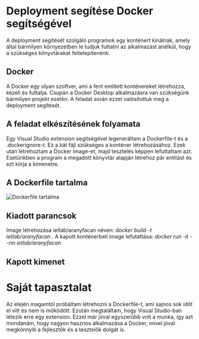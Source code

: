 # Deployment segítése Docker segítségével

A deployment segítését szolgáló programok egy konténert kínálnak, amely által bármilyen környezetben le tudjuk futtatni az alkalmazást anélkül, hogy a szükséges
könyvtárakat feltelepítenénk.

## Docker

A Docker egy olyan szoftver, ami a fent említett konténereket létrehozza, kezeli és futtatja. Csupán a Docker Desktop alkalmazásra van szükségünk bármilyen projekt esetén.
A feladat során ezzel valósítottuk meg a deployment segítését.

## A feladat elkészítésének folyamata

Egy Visual Studio extension segítségével legeneráltam a Dockerfile-t és a .dockerignore-t. Ez a kát fájl szükséges a konténer létrehozásához. Ezek után létrehoztam a 
Docker image-et, majd tesztelés képpen lefuttattam azt. Esetünkben a program a megadott könyvtár alapján létrehoz pár entitást és ezt kiírja a kimenetre.

## A Dockerfile tartalma

![Dockerfile tartalma](/pics/dockerfile.png)

## Kiadott parancsok

Image létrehozása ietlab/aranyfacan néven: *docker build -t ietlab/aranyfacan .*
A kapott konténerbeli image lefutattása: *docker run -it --rm ietlab/aranyfacan* 

## Kapott kimenet

# Saját tapasztalat

Az elején magamtól próbáltam létrehozni a Dockerfile-t, ami sajnos sok időt el vitt és nem is működött. Ezután megtaláltam, hogy Visual Studio-ban létezik erre egy
extension. Ezzel már jóval egyszerűbb volt a munka, így azt mondanám, hogy nagyon hasznos alkalmazása a Docker, mivel jóval megkönnyíti a fejlesztők és a tesztelők
dolgát is.
